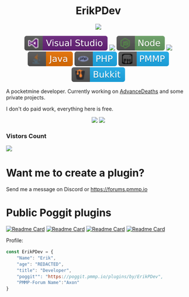<h1 align="center"> ErikPDev </h1>
<p align="center">
  <img src="https://github-profile-trophy.vercel.app/?username=ErikPDev&margin-w=28&margin-h=15" />
</p>
<p align="center">
  <img src="https://github.com/aleen42/badges/raw/master/src/visual_studio.svg">
  <img src="https://badges.aleen42.com/src/javascript.svg" />
  <img src="https://github.com/aleen42/badges/raw/master/src/node.svg">
  <img src="https://badges.aleen42.com/src/python.svg">
  <img src="https://github.com/aleen42/badges/raw/master/src/java.svg">
  <img src="https://raw.githubusercontent.com/ErikPDev/ErikPDev/main/PHP-Badge.svg">
  <img src="https://raw.githubusercontent.com/ErikPDev/ErikPDev/main/PMMP-Badge.svg">
  <img src="https://raw.githubusercontent.com/ErikPDev/ErikPDev/main/Bukkit-Badge.svg">
</p>


A pocketmine developer. Currently working on [AdvanceDeaths](https://poggit.pmmp.io/p/AdvanceDeaths) and some private projects.

I don't do paid work, everything here is free.
<p align="center">
<img src="https://github-readme-stats.vercel.app/api?username=ErikPDev&count_private=false">
 <img src="https://github-readme-stats.vercel.app/api/top-langs/?username=ErikPDev">
</p>
<div>
  <h3>Vistors Count</h3>
  <img src="https://profile-counter.glitch.me/{erikpdev}/count.svg">
</div>

# Want me to create a plugin?
Send me a message on Discord or https://forums.pmmp.io

# Public Poggit plugins
[![Readme Card](https://github-readme-stats.vercel.app/api/pin/?username=ErikPDev&repo=AdvanceDeaths)](https://poggit.pmmp.io/p/AdvanceDeaths)
[![Readme Card](https://github-readme-stats.vercel.app/api/pin/?username=ErikPDev&repo=Sudo)](https://poggit.pmmp.io/Sudo)
[![Readme Card](https://github-readme-stats.vercel.app/api/pin/?username=ErikPDev&repo=VoteParty)](https://poggit.pmmp.io/p/VoteParty)
[![Readme Card](https://github-readme-stats.vercel.app/api/pin/?username=ErikPDev&repo=CovidUI)](https://poggit.pmmp.io/p/CovidUI)

Profile: 
```javascript
const ErikPDev = {
    "Name": "Erik",
    "age": "REDACTED",
    "title": "Developer",
    "poggit"": "https://poggit.pmmp.io/plugins/by/ErikPDev",
    "PMMP-Forum Name":"Axon"
}
```
